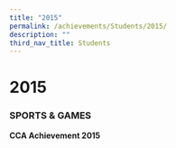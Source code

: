 ```yaml
---
title: "2015"
permalink: /achievements/Students/2015/
description: ""
third_nav_title: Students
---
```

# 2015

### SPORTS & GAMES

**CCA Achievement 2015**